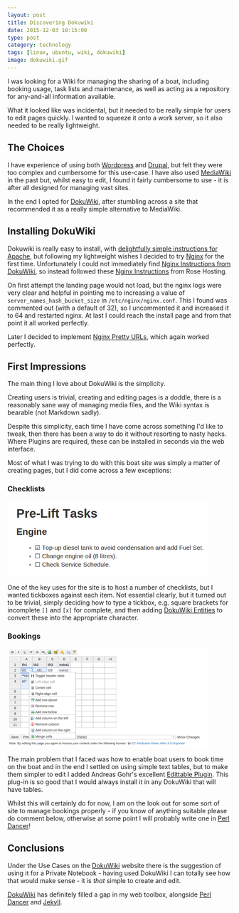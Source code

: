 ```yaml
--- 
layout: post 
title: Discovering Dokuwiki
date: 2015-12-03 10:15:00
type: post 
category: technology
tags: [linux, ubuntu, wiki, dokuwiki]
image: dokuwiki.gif
---
```


I was looking for a Wiki for managing the sharing of a boat, including booking usage, task lists and maintenance, as well as acting as a repository for any-and-all information available. 

What it looked like was incidental, but it needed to be really simple for users to edit pages quickly. 
I wanted to squeeze it onto a work server, so it also needed to be really lightweight.

<!--more-->

The Choices
-----------

I have experience of using both [Wordpress] and [Drupal], but felt they were too complex and cumbersome for this use-case.
I have also used [MediaWiki] in the past but, whilst easy to edit, I found it fairly cumbersome to use - it is after all designed for managing vast sites.

In the end I opted for [DokuWiki], after stumbling across a site that recommended it as a really simple alternative to MediaWiki. 


Installing DokuWiki
-------------------

Dokuwiki is really easy to install, with [delightfully simple instructions for Apache], but following my lightweight wishes I decided to try [Nginx] for the first time.
Unfortunately I could not immediately find [Nginx Instructions from DokuWiki], so instead followed these [Nginx Instructions] from Rose Hosting.

On first attempt the landing page would not load, but the nginx logs were very clear and helpful in pointing me to increasing a value of `server_names_hash_bucket_size` in `/etc/nginx/nginx.conf`. 
This I found was commented out (with a default of 32), so I uncommented it and increased it to 64 and restarted nginx. 
At last I could reach the install page and from that point it all worked perfectly.

Later I decided to implement [Nginx Pretty URLs], which again worked perfectly. 


First Impressions
-----------------

The main thing I love about DokuWiki is the simplicity. 

Creating users is trivial, creating and editing pages is a doddle, there is a reasonably sane way of managing media files, and the Wiki syntax is bearable (not Markdown sadly).

Despite this simplicity, each time I have come across something I'd like to tweak, then there has been a way to do it without resorting to nasty hacks.
Where Plugins are required, these can be installed in seconds via the web interface.

Most of what I was trying to do with this boat site was simply a matter of creating pages, but I did come across a few exceptions:

### Checklists

<img src="/assets/dokuwiki-checklists.png" class="image-left" alt="Example of Checklists">

One of the key uses for the site is to host a number of checklists, but I wanted tickboxes against each item. 
Not essential clearly, but it turned out to be trivial, simply deciding how to type a tickbox, e.g. square brackets for incomplete `[]` and `[x]` for complete, and then adding [DokuWiki Entities] to convert these into the appropriate character.


### Bookings

<img src="/assets/dokuwiki-edittable.png" class="image-right" alt="Edit-table Plugin">

The main problem that I faced was how to enable boat users to book time on the boat and in the end I settled on using simple text tables, but to make them simpler to edit I added Andreas Gohr's excellent [Edittable Plugin].
This plug-in is so good that I would always install it in any DokuWiki that will have tables.

Whilst this will certainly do for now, I am on the look out for some sort of site to manage bookings properly - if you know of anything suitable please do comment below, otherwise at some point I will probably write one in [Perl Dancer]!


Conclusions
-----------

Under the Use Cases on the [DokuWiki] website there is the suggestion of using it for a Private Notebook - having used DokuWiki I can totally see how that would make sense - it is *that* simple to create and edit.

[DokuWiki] has definitely filled a gap in my web toolbox, alongside [Perl Dancer] and [Jekyll].


[DokuWiki]: https://www.dokuwiki.org/
[DokuWiki Entities]: https://www.dokuwiki.org/entities
[Drupal]: http://drupal.org/
[Edittable Plugin]: https://www.dokuwiki.org/plugin:edittable
[Jekyll]: http://jekyllrb.com/
[Nginx Instructions from DokuWiki]: https://www.dokuwiki.org/install:nginx
[MediaWiki]: http://mediawiki.org/
[Nginx Instructions]: https://www.rosehosting.com/blog/how-to-install-dokuwiki-on-debian-wheezy-with-nginx/
[Nginx Pretty URLs]: https://www.dokuwiki.org/rewrite#nginx
[Perl Dancer]: http://perldancer.org/
[WordPress]: http://wordpress.org/
[delightfully simple instructions for Apache]: https://www.dokuwiki.org/install:ubuntu
[nginx]: https://www.nginx.com/

